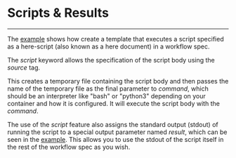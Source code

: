 # Scripts & Results
---

The [example](example-wf.yml) shows how create a template that executes a script specified as a here-script (also known as a here document) in a workflow spec.

The *script* keyword allows the specification of the script body using the *source* tag.

This creates a temporary file containing the script body and then passes the name of the temporary file as the final parameter to *command*, which should be an interpreter like "bash" or "python3" depending on your container and how it is configured. It will execute the script body with the *command*.

The use of the *script* feature also assigns the standard output (stdout) of running the script to a special output parameter named *result*, which can be seen in the [example](example-wf.yml). This allows you to use the stdout of the script itself in the rest of the workflow spec as you wish.


